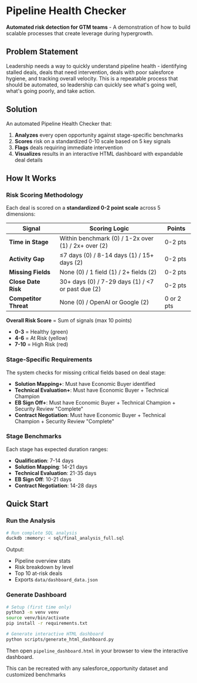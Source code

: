 # Pipeline Health Checker

**Automated risk detection for GTM teams** - A demonstration of how to build scalable processes that create leverage during hypergrowth.

## Problem Statement

Leadership needs a way to quickly understand pipeline health - identifying stalled deals, deals that need intervention, deals with poor salesforce hygiene, and tracking overall velocity.
This is a repeatable process that should be automated, so leadership can quickly see what's going well, what's going poorly, and take action.

## Solution

An automated Pipeline Health Checker that:
1. **Analyzes** every open opportunity against stage-specific benchmarks
2. **Scores** risk on a standardized 0-10 scale based on 5 key signals
3. **Flags** deals requiring immediate intervention
4. **Visualizes** results in an interactive HTML dashboard with expandable deal details


## How It Works

### Risk Scoring Methodology

Each deal is scored on a **standardized 0-2 point scale** across 5 dimensions:

| Signal | Scoring Logic | Points |
|--------|---------------|--------|
| **Time in Stage** | Within benchmark (0) / 1-2x over (1) / 2x+ over (2) | 0-2 pts |
| **Activity Gap** | ≤7 days (0) / 8-14 days (1) / 15+ days (2) | 0-2 pts |
| **Missing Fields** | None (0) / 1 field (1) / 2+ fields (2) | 0-2 pts |
| **Close Date Risk** | 30+ days (0) / 7-29 days (1) / <7 or past due (2) | 0-2 pts |
| **Competitor Threat** | None (0) / OpenAI or Google (2) | 0 or 2 pts |

**Overall Risk Score** = Sum of signals (max 10 points)

- **0-3** = Healthy (green)
- **4-6** = At Risk (yellow)
- **7-10** = High Risk (red)

### Stage-Specific Requirements

The system checks for missing critical fields based on deal stage:

- **Solution Mapping+**: Must have Economic Buyer identified
- **Technical Evaluation+**: Must have Economic Buyer + Technical Champion
- **EB Sign Off+**: Must have Economic Buyer + Technical Champion + Security Review "Complete"
- **Contract Negotiation**: Must have Economic Buyer + Technical Champion + Security Review "Complete"

### Stage Benchmarks

Each stage has expected duration ranges:

- **Qualification**: 7-14 days
- **Solution Mapping**: 14-21 days
- **Technical Evaluation**: 21-35 days
- **EB Sign Off**: 10-21 days
- **Contract Negotiation**: 14-28 days


## Quick Start

### Run the Analysis

```bash
# Run complete SQL analysis
duckdb :memory: < sql/final_analysis_full.sql
```

Output:
- Pipeline overview stats
- Risk breakdown by level
- Top 10 at-risk deals
- Exports `data/dashboard_data.json`

### Generate Dashboard

```bash
# Setup (first time only)
python3 -m venv venv
source venv/bin/activate
pip install -r requirements.txt

# Generate interactive HTML dashboard
python scripts/generate_html_dashboard.py
```

Then open `pipeline_dashboard.html` in your browser to view the interactive dashboard.

This can be recreated with any salesforce_opportunity dataset and customized benchmarks


